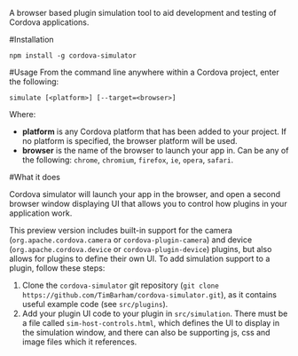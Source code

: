 A browser based plugin simulation tool to aid development and testing of Cordova applications.

#Installation

```
npm install -g cordova-simulator
```

#Usage
From the command line anywhere within a Cordova project, enter the following:

```
simulate [<platform>] [--target=<browser>] 
```

Where:

* **platform** is any Cordova platform that has been added to your project. If no platform is specified, the browser
  platform will be used.
* **browser** is the name of the browser to launch your app in. Can be any of the following: `chrome`, `chromium`,
  `firefox`, `ie`, `opera`, `safari`.  

#What it does

Cordova simulator will launch your app in the browser, and open a second browser window displaying UI that allows you to
control how plugins in your application work.

This preview version includes built-in support for the camera (`org.apache.cordova.camera` or `cordova-plugin-camera`)
and device (`org.apache.cordova.device` or `cordova-plugin-device`) plugins, but also allows for plugins to define their
own UI. To add simulation support to a plugin, follow these steps:

1. Clone the `cordova-simulator` git repository (`git clone https://github.com/TimBarham/cordova-simulator.git`), as it
   contains useful example code (see `src/plugins`).
2. Add your plugin UI code to your plugin in `src/simulation`. There must be a file called `sim-host-controls.html`,
   which defines the UI to display in the simulation window, and there can also be supporting js, css and image files
   which it references.
